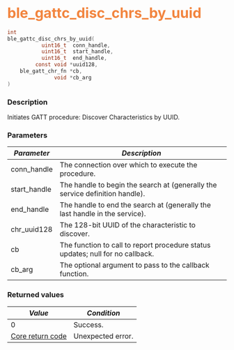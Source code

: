 ## <font color="#F2853F" style="font-size:24pt">ble\_gattc\_disc\_chrs\_by\_uuid</font>

```c
int
ble_gattc_disc_chrs_by_uuid(
           uint16_t  conn_handle,
           uint16_t  start_handle,
           uint16_t  end_handle,
         const void *uuid128,
    ble_gatt_chr_fn *cb,
               void *cb_arg
)
```

### Description

Initiates GATT procedure: Discover Characteristics by UUID.

### Parameters

| *Parameter* | *Description* |
|-------------|---------------|
| conn\_handle | The connection over which to execute the procedure. |
| start\_handle | The handle to begin the search at (generally the service definition handle). |
| end\_handle | The handle to end the search at (generally the last handle in the service). |
| chr\_uuid128 | The 128-bit UUID of the characteristic to discover. |
| cb | The function to call to report procedure status updates; null for no callback. |
| cb\_arg | The optional argument to pass to the callback function. |

### Returned values

| *Value* | *Condition* |
|---------|-------------|
| 0 | Success. |
| [Core return code](../../ble_hs_return_codes/#return-codes-core) | Unexpected error. |
